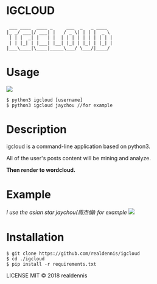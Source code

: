 # IGCLOUD
```
 ___ ____  ____ _     ___  _   _ ____  
|_ _/ ___|/ ___| |   / _ \| | | |  _ \ 
 | | |  _| |   | |  | | | | | | | | | |
 | | |_| | |___| |__| |_| | |_| | |_| |
|___\____|\____|_____\___/ \___/|____/ 
```


# Usage
![](https://raw.githubusercontent.com/realdennis/igcloud/master/demo.gif)
```
$ python3 igcloud [username]
$ python3 igcloud jaychou //for example

```


# Description

igcloud is a command-line application based on python3.

All of the user's posts content will be mining and analyze.  

**Then render to wordcloud.**


# Example
_I use the asian star jaychou(周杰倫) for example_
![](https://raw.githubusercontent.com/realdennis/igcloud/master/example/jaychou.png)


# Installation
```
$ git clone https://github.com/realdennis/igcloud
$ cd ./igcloud
$ pip install -r requirements.txt
```


LICENSE
MIT © 2018 realdennis